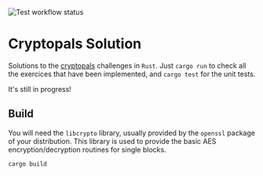 ![Test workflow status](https://github.com/Blizarre/cryptopals_solution/actions/workflows/rust.yml/badge.svg)

# Cryptopals Solution

Solutions to the [cryptopals](https://cryptopals.com) challenges in `Rust`. Just `cargo run` to check all the exercices that have been implemented, and `cargo test` for the unit tests.

It's still in progress!

## Build

You will need the `libcrypto` library, usually provided by the `openssl` package of your distribution. This library is used to provide
the basic AES encryption/decryption routines for single blocks.

```shell
cargo build
```